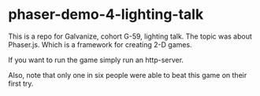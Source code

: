 # phaser-demo-4-lighting-talk
This is a repo for Galvanize, cohort G-59, lighting talk. The topic was
about Phaser.js. Which is a framework for creating 2-D games.

If you want to run the game simply run an http-server.

Also, note that only one in six people were able to beat this game on their first try. 
